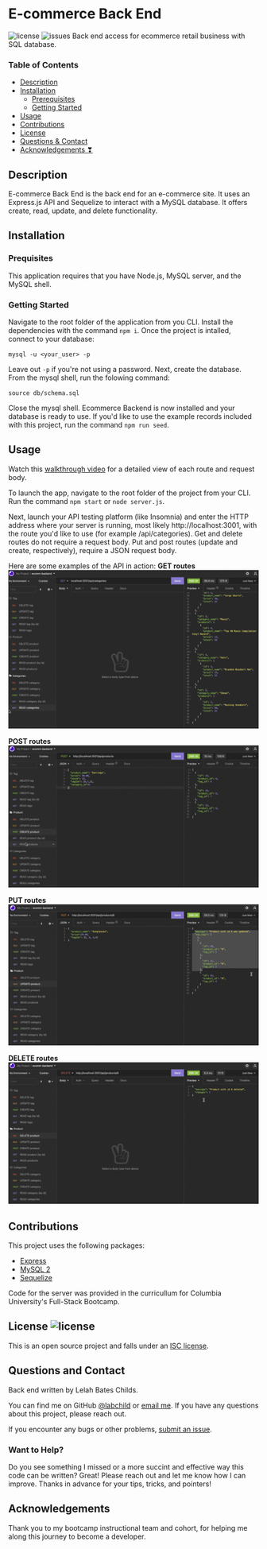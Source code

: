 # E-commerce Back End
![license](https://img.shields.io/github/license/labchild/ecomm-backend) ![issues](https://img.shields.io/github/issues/labchild/ecomm-backend)
Back end access for ecommerce retail business with SQL database.

### Table of Contents
* [Description](#description)
* [Installation](#installation)
  * [Prerequisites](#prerequisites)
  * [Getting Started](#getting-started)
* [Usage](#usage)
* [Contributions](#contributions)
* [License](#license)
* [Questions & Contact](#questions-and-contact)
* [Acknowledgements &#x2763;](#acknowledgements)

## Description
E-commerce Back End is the back end for an e-commerce site. It uses an Express.js API and Sequelize to interact with a MySQL database. It offers create, read, update, and delete functionality.

## Installation
### Prequisites
This application requires that you have Node.js, MySQL server, and the MySQL shell.

### Getting Started
Navigate to the root folder of the application from you CLI. Install the dependencies with the command ```npm i```. Once the project is intalled, connect to your database:
```
mysql -u <your_user> -p
```

Leave out ```-p``` if you're not using a password. Next, create the database. From the mysql shell, run the folowing command:
```
source db/schema.sql
```

Close the mysql shell. Ecommerce Backend is now installed and your database is ready to use. If you'd like to use the example records included with this project, run the command  ```npm run seed```.

## Usage
Watch this [walkthrough video]() for a detailed view of each route and request body.

To launch the app, navigate to the root folder of the project from your CLI. Run the command ```npm start``` or ```node server.js```.

Next, launch your API testing platform (like Insomnia) and enter the HTTP address where your server is running, most likely http://localhost:3001, with the route you'd like to use (for example /api/categories). Get and delete routes do not require a request body. Put and post routes (update and create, respectively), require a JSON request body.

Here are some examples of the API in action:
<strong>GET routes</strong>
![get preview](./src/images/get-preview.png)

<strong>POST routes</strong>
![post preview](./src/images/post-preview.png)

<strong>PUT routes</strong>
![put preview](./src/images/put-preview.png)

<strong>DELETE routes</strong>
![delete preview](./src/images/delete-preview.png)

## Contributions
This project uses the following packages:
* [Express](https://www.npmjs.com/package/express)
* [MySQL 2](https://www.npmjs.com/package/mysql2)
* [Sequelize](https://www.npmjs.com/package/sequelize)

Code for the server was provided in the curricullum for Columbia University's Full-Stack Bootcamp.

## License ![license](https://img.shields.io/github/license/labchild/ecomm-backend)
This is an open source project and falls under an [ISC license](./LICENSE.md).

## Questions and Contact
Back end written by Lelah Bates Childs.

You can find me on GitHub [@labchild](https://github.com/labchild) or [email me](mailto:labchilds@gmail.com). If you have any questions about this project, please reach out.

If you encounter any bugs or other problems, [submit an issue](https://github.com/labchild/ecomm-backend/issues).

### Want to Help?
Do you see something I missed or a more succint and effective way this code can be written? Great! Please reach out and let me know how I can improve. Thanks in advance for your tips, tricks, and pointers!

## Acknowledgements
Thank you to my bootcamp instructional team and cohort, for helping me along this journey to become a developer.